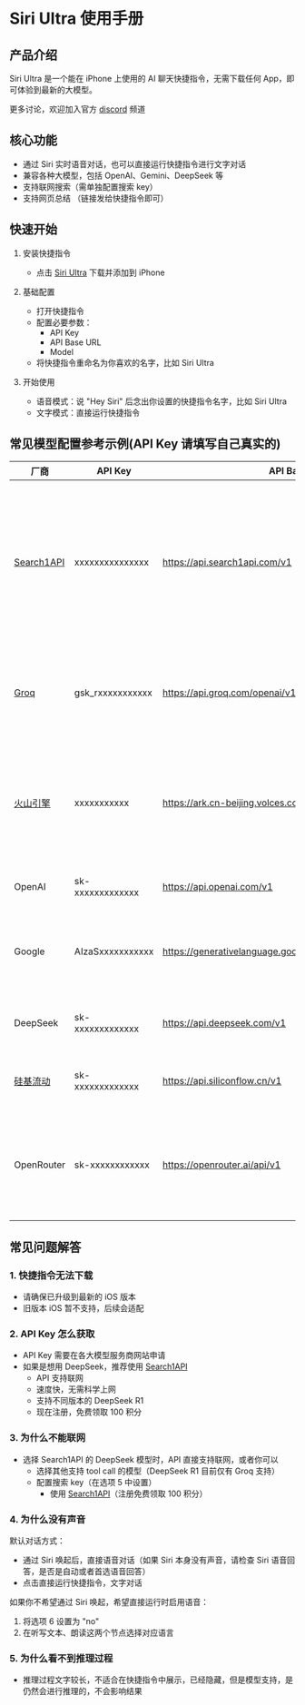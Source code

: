 # Siri Ultra 使用手册

## 产品介绍
Siri Ultra 是一个能在 iPhone 上使用的 AI 聊天快捷指令，无需下载任何 App，即可体验到最新的大模型。

更多讨论，欢迎加入官方 [discord](https://discord.com/invite/AKXYq32Bxc) 频道

## 核心功能
- 通过 Siri 实时语音对话，也可以直接运行快捷指令进行文字对话
- 兼容各种大模型，包括 OpenAI、Gemini、DeepSeek 等
- 支持联网搜索（需单独配置搜索 key）
- 支持网页总结 （链接发给快捷指令即可）

## 快速开始
1. 安装快捷指令
   - 点击 [Siri Ultra](https://s.search1api.com/siriultra006) 下载并添加到 iPhone

2. 基础配置
   - 打开快捷指令
   - 配置必要参数：
     - API Key
     - API Base URL
     - Model
   - 将快捷指令重命名为你喜欢的名字，比如 Siri Ultra

3. 开始使用
   - 语音模式：说 "Hey Siri" 后念出你设置的快捷指令名字，比如 Siri Ultra
   - 文字模式：直接运行快捷指令

## 常见模型配置参考示例(API Key 请填写自己真实的)
| 厂商 | API Key | API Base | Model | 备注 | 
| --- | --- | --- | --- | --- | 
| [Search1API](https://www.search1api.com/?utm_source=siri_ultra)| xxxxxxxxxxxxxxx | https://api.search1api.com/v1 | deepseek-r1-70b-fast-online | API 直接支持联网，速度快，支持不同版本的 DeepSeek R1，无需科学上网，注册免费 100 积分 |
| [Groq](https://console.groq.com/login) | gsk_rxxxxxxxxxxx | https://api.groq.com/openai/v1 | deepseek-r1-distill-llama-70b | 速度快，有免费额度，支持 DeepSeek R1 模型，需要科学上网 |
| [火山引擎](https://www.volcengine.com/activity/deepseek?utm_term=202502dsinvite&ac=DSASUQY5&rc=MZOZOFWG) | xxxxxxxxxxx | https://ark.cn-beijing.volces.com/api/v3 | ep-xxxx | 速度快，通过邀请链接注册，除免费额度外还有抵扣券，支持 DeepSeek R1 模型 |
| OpenAI| sk-xxxxxxxxxxxxx | https://api.openai.com/v1 | gpt-4o-mini | 速度快，API 付费难度较大 | 
| Google| AIzaSxxxxxxxxxxx | https://generativelanguage.googleapis.com/v1beta/openai | gemini-2.0-flash | 速度快，有免费额度，支持 Gemini 模型，需要科学上网 |
| DeepSeek| sk-xxxxxxxxxxxxx |     https://api.deepseek.com/v1 | deepseek-reasoner | 速度慢，免费用户当前几乎无法使用 |
| [硅基流动](https://cloud.siliconflow.cn/i/SPJAFqiz)| sk-xxxxxxxxxxxxx | https://api.siliconflow.cn/v1 | deepseek-ai/DeepSeek-R1-Distill-Llama-70B | 速度慢，免费用户当前几乎无法使用 |
| OpenRouter| sk-xxxxxxxxxxxx | https://openrouter.ai/api/v1 | deepseek/deepseek-r1-distill-llama-70b:free | 速度一般，有免费额度，支持 DeepSeek R1 模型，无需科学上网 |

## 常见问题解答

### 1. 快捷指令无法下载
- 请确保已升级到最新的 iOS 版本
- 旧版本 iOS 暂不支持，后续会适配

### 2. API Key 怎么获取
- API Key 需要在各大模型服务商网站申请
- 如果是想用 DeepSeek，推荐使用 [Search1API](https://www.search1api.com/?utm_source=siri_ultra) 
  - API 支持联网
  - 速度快，无需科学上网
  - 支持不同版本的 DeepSeek R1
  - 现在注册，免费领取 100 积分

### 3. 为什么不能联网
- 选择 Search1API 的 DeepSeek 模型时，API 直接支持联网，或者你可以
  - 选择其他支持 tool call 的模型（DeepSeek R1 目前仅有 Groq 支持）
  - 配置搜索 key（在选项 5 中设置）
    - 使用 [Search1API](https://www.search1api.com/?utm_source=siri_ultra)（注册免费领取 100 积分）

### 4. 为什么没有声音
默认对话方式：
- 通过 Siri 唤起后，直接语音对话（如果 Siri 本身没有声音，请检查 Siri 语音回答，是否是自动或者首选语音回答）
- 点击直接运行快捷指令，文字对话

如果你不希望通过 Siri 唤起，希望直接运行时启用语音：
1. 将选项 6 设置为 "no"
2. 在听写文本、朗读这两个节点选择对应语言

### 5. 为什么看不到推理过程
- 推理过程文字较长，不适合在快捷指令中展示，已经隐藏，但是模型支持，是仍然会进行推理的，不会影响结果